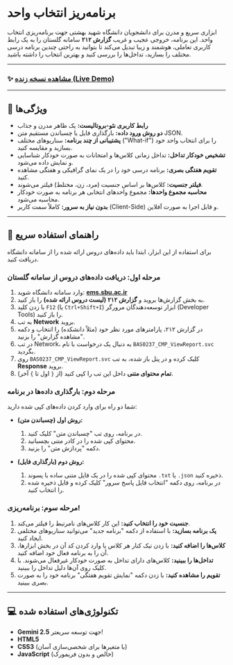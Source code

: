 # برنامه‌ریز انتخاب واحد



ابزاری سریع و مدرن برای دانشجویان دانشگاه شهید بهشتی جهت برنامه‌ریزی انتخاب واحد. این برنامه، خروجی عجیب و غریب **گزارش ۲۱۲** سامانه گلستان را به یک رابط کاربری تعاملی، هوشمند و زیبا تبدیل می‌کند تا بتوانید به راحتی چندین برنامه درسی مختلف را بسازید، تداخل‌ها را بررسی کنید و بهترین انتخاب را داشته باشید.

---

### ✨ [مشاهده نسخه زنده (Live Demo)](https://MahdiHoseinpoor.github.io/Advanced-Class-Scheduler/)


---

## 🎯 ویژگی‌ها

-   **رابط کاربری نئو-بروتالیست:** یک ظاهر مدرن و جذاب
-   **دو روش ورود داده:** بارگذاری فایل یا چسباندن مستقیم متن JSON.
-   **پشتیبانی از چند برنامه:** سناریوهای مختلف ("What-if") را برای انتخاب واحد خود بسازید و مقایسه کنید.
-   **تشخیص خودکار تداخل:** تداخل زمانی کلاس‌ها و امتحانات به صورت خودکار شناسایی و نمایش داده می‌شود.
-   **تقویم هفتگی بصری:** برنامه درسی خود را در یک نمای گرافیکی و هفتگی مشاهده کنید.
-   **فیلتر جنسیت:** کلاس‌ها بر اساس جنسیت (مرد، زن، مختلط) فیلتر می‌شوند.
-   **محاسبه مجموع واحدها:** مجموع واحدهای انتخابی هر برنامه به صورت خودکار محاسبه می‌شود.
-   **بدون نیاز به سرور:** کاملاً سمت کاربر (Client-Side) و قابل اجرا به صورت آفلاین.

---

## 🚀 راهنمای استفاده سریع

برای استفاده از این ابزار، ابتدا باید داده‌های دروس ارائه شده را از سامانه دانشگاه دریافت کنید.

### مرحله اول: دریافت داده‌های دروس از سامانه گلستان

1.  وارد سامانه دانشگاه شوید: **[ems.sbu.ac.ir](https://ems.sbu.ac.ir/)**
2.  به بخش گزارش‌ها بروید و **گزارش ۲۱۲ (لیست دروس ارائه شده)** را باز کنید.
3.  با زدن کلید `F12` (یا `Ctrl+Shift+I`) ابزار توسعه‌دهندگان مرورگر (Developer Tools) را باز کنید.
4.  به تب **Network** بروید.
5.  در گزارش ۲۱۲، پارامترهای مورد نظر خود (مثلاً دانشکده) را انتخاب و دکمه "مشاهده گزارش" را بزنید.
6.  در تب Network، به دنبال یک درخواست با نام `BAS0237_CMP_ViewReport.svc` بگردید.
7.  روی `BAS0237_CMP_ViewReport.svc` کلیک کرده و در پنل باز شده، به تب **Response** بروید.
8.  **تمام محتوای متنی** داخل این تب را کپی کنید (از `{` اول تا `}` آخر).



### مرحله دوم: بارگذاری داده‌ها در برنامه

شما دو راه برای وارد کردن داده‌های کپی شده دارید:

-   **روش اول (چسباندن متن):**
    1.  در برنامه، روی تب "چسباندن متن" کلیک کنید.
    2.  محتوای کپی شده را در کادر متنی بچسبانید.
    3.  دکمه "پردازش متن" را بزنید.

-   **روش دوم (بارگذاری فایل):**
    1.  محتوای کپی شده را در یک فایل متنی ساده با پسوند `.txt` یا `.json` ذخیره کنید.
    2.  در برنامه، روی دکمه "انتخاب فایل پاسخ سرور" کلیک کرده و فایل ذخیره شده را انتخاب کنید.

### مرحله سوم: برنامه‌ریزی!

1.  **جنسیت خود را انتخاب کنید:** این کار کلاس‌های نامرتبط را فیلتر می‌کند.
2.  **یک برنامه بسازید:** با استفاده از دکمه "برنامه جدید" می‌توانید سناریوهای مختلفی ایجاد کنید.
3.  **کلاس‌ها را اضافه کنید:** با زدن تیک کنار هر کلاس یا وارد کردن کد آن در بخش ابزارها، آن را به برنامه فعال خود اضافه کنید.
4.  **تداخل‌ها را ببینید:** کلاس‌های دارای تداخل به صورت خودکار غیرفعال می‌شوند. با کلیک روی آن‌ها دلیل تداخل را ببینید.
5.  **تقویم را مشاهده کنید:** با زدن دکمه "نمایش تقویم هفتگی" برنامه خود را به صورت بصری ببینید.

---

## 💻 تکنولوژی‌های استفاده شده

-   **Gemini 2.5** جهت توسعه سریعتر!
-   **HTML5**
-   **CSS3** (با متغیرها برای شخصی‌سازی آسان)
-   **JavaScript** (خالص و بدون فریمورک)
